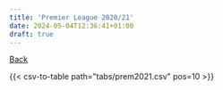 ```yaml
---
title: 'Premier League 2020/21'
date: 2024-05-04T12:36:41+01:00
draft: true
---
```


[Back](/csv-tables/)

{{< csv-to-table path="tabs/prem2021.csv" pos=10 >}}
